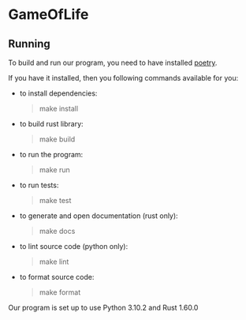 # GameOfLife

## Running

To build and run our program, you need to have installed [poetry](https://python-poetry.org/docs/#installation).

If you have it installed, then you following commands available for you:

- to install dependencies:
    > make install

- to build rust library:
    > make build

- to run the program:
    > make run

- to run tests:
    > make test

- to generate and open documentation (rust only):
    > make docs

- to lint source code (python only):
    > make lint

- to format source code:
    > make format

Our program is set up to use Python 3.10.2 and Rust 1.60.0
